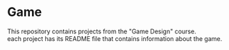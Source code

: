 # Game
This repository contains projects from the "Game Design" course.<br />
each project has its README file that contains information about the game.
